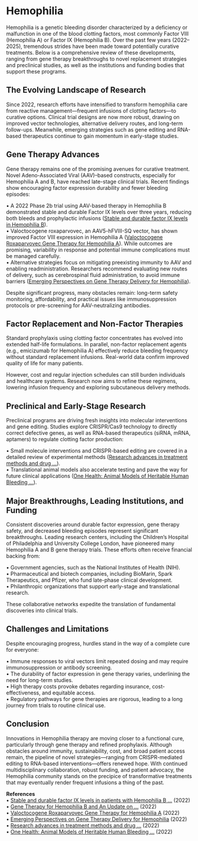 # Hemophilia

Hemophilia is a genetic bleeding disorder characterized by a deficiency or malfunction in one of the blood clotting factors, most commonly Factor VIII (Hemophilia A) or Factor IX (Hemophilia B). Over the past few years (2022–2025), tremendous strides have been made toward potentially curative treatments. Below is a comprehensive review of these developments, ranging from gene therapy breakthroughs to novel replacement strategies and preclinical studies, as well as the institutions and funding bodies that support these programs.

## The Evolving Landscape of Research
Since 2022, research efforts have intensified to transform hemophilia care from reactive management—frequent infusions of clotting factors—to curative options. Clinical trial designs are now more robust, drawing on improved vector technologies, alternative delivery routes, and long-term follow-ups. Meanwhile, emerging strategies such as gene editing and RNA-based therapeutics continue to gain momentum in early-stage studies.

## Gene Therapy Advances
Gene therapy remains one of the promising avenues for curative treatment. Novel Adeno-Associated Viral (AAV)–based constructs, especially for Hemophilia A and B, have reached late-stage clinical trials. Recent findings show encouraging factor expression durability and fewer bleeding episodes:

• A 2022 Phase 2b trial using AAV-based therapy in Hemophilia B demonstrated stable and durable Factor IX levels over three years, reducing both bleeds and prophylactic infusions ([Stable and durable factor IX levels in Hemophilia B](https://pmc.ncbi.nlm.nih.gov/articles/PMC10539871/)).  
• Valoctocogene roxaparvovec, an AAV5-hFVIII-SQ vector, has shown improved Factor VIII expression in Hemophilia A ([Valoctocogene Roxaparvovec Gene Therapy for Hemophilia A](https://www.nejm.org/doi/full/10.1056/NEJMoa2113708)). While outcomes are promising, variability in response and potential immune complications must be managed carefully.  
• Alternative strategies focus on mitigating preexisting immunity to AAV and enabling readministration. Researchers recommend evaluating new routes of delivery, such as cerebrospinal fluid administration, to avoid immune barriers ([Emerging Perspectives on Gene Therapy Delivery for Hemophilia](https://pmc.ncbi.nlm.nih.gov/articles/PMC9788053/)).

Despite significant progress, many obstacles remain: long-term safety monitoring, affordability, and practical issues like immunosuppression protocols or pre-screening for AAV-neutralizing antibodies.

## Factor Replacement and Non-Factor Therapies
Standard prophylaxis using clotting factor concentrates has evolved into extended half-life formulations. In parallel, non-factor replacement agents (e.g., emicizumab for Hemophilia A) effectively reduce bleeding frequency without standard replacement infusions. Real-world data confirm improved quality of life for many patients.

However, cost and regular injection schedules can still burden individuals and healthcare systems. Research now aims to refine these regimens, lowering infusion frequency and exploring subcutaneous delivery methods.

## Preclinical and Early-Stage Research
Preclinical programs are driving fresh insights into molecular interventions and gene editing. Studies explore CRISPR/Cas9 technology to directly correct defective genes, as well as RNA-based therapeutics (siRNA, mRNA, aptamers) to regulate clotting factor production:

• Small molecule interventions and CRISPR-based editing are covered in a detailed review of experimental methods ([Research advances in treatment methods and drug ...](https://www.frontiersin.org/articles/10.3389/fphar.2022.971541/full)).  
• Translational animal models also accelerate testing and pave the way for future clinical applications ([One Health: Animal Models of Heritable Human Bleeding ...](https://www.mdpi.com/2076-2615/13/1/87)).

## Major Breakthroughs, Leading Institutions, and Funding
Consistent discoveries around durable factor expression, gene therapy safety, and decreased bleeding episodes represent significant breakthroughs. Leading research centers, including the Children’s Hospital of Philadelphia and University College London, have pioneered many Hemophilia A and B gene therapy trials. These efforts often receive financial backing from:

• Government agencies, such as the National Institutes of Health (NIH).  
• Pharmaceutical and biotech companies, including BioMarin, Spark Therapeutics, and Pfizer, who fund late-phase clinical development.  
• Philanthropic organizations that support early-stage and translational research.

These collaborative networks expedite the translation of fundamental discoveries into clinical trials.

## Challenges and Limitations
Despite encouraging progress, hurdles stand in the way of a complete cure for everyone:

• Immune responses to viral vectors limit repeated dosing and may require immunosuppression or antibody screening.  
• The durability of factor expression in gene therapy varies, underlining the need for long-term studies.  
• High therapy costs provoke debates regarding insurance, cost-effectiveness, and equitable access.  
• Regulatory pathways for gene therapies are rigorous, leading to a long journey from trials to routine clinical use.

## Conclusion
Innovations in Hemophilia therapy are moving closer to a functional cure, particularly through gene therapy and refined prophylaxis. Although obstacles around immunity, sustainability, cost, and broad patient access remain, the pipeline of novel strategies—ranging from CRISPR-mediated editing to RNA-based interventions—offers renewed hope. With continued multidisciplinary collaboration, robust funding, and patient advocacy, the Hemophilia community stands on the precipice of transformative treatments that may eventually render frequent infusions a thing of the past.

**References**  
• [Stable and durable factor IX levels in patients with Hemophilia B ...](https://pmc.ncbi.nlm.nih.gov/articles/PMC10539871/) (2022)  
• [Gene Therapy for Hemophilia B and An Update on ...](https://icer.org/wp-content/uploads/2022/05/ICER_Hemophilia_Final_Report_12222022.pdf) (2022)  
• [Valoctocogene Roxaparvovec Gene Therapy for Hemophilia A](https://www.nejm.org/doi/full/10.1056/NEJMoa2113708) (2022)  
• [Emerging Perspectives on Gene Therapy Delivery for Hemophilia](https://pmc.ncbi.nlm.nih.gov/articles/PMC9788053/) (2022)  
• [Research advances in treatment methods and drug ...](https://www.frontiersin.org/articles/10.3389/fphar.2022.971541/full) (2022)  
• [One Health: Animal Models of Heritable Human Bleeding ...](https://www.mdpi.com/2076-2615/13/1/87) (2022)

